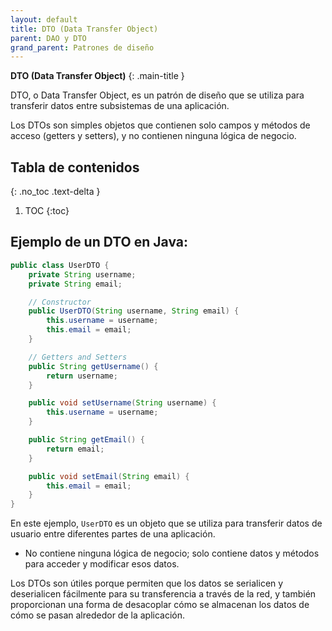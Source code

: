 ```yaml
---
layout: default
title: DTO (Data Transfer Object)
parent: DAO y DTO
grand_parent: Patrones de diseño
---
```


**DTO (Data Transfer Object)** 
{: .main-title }

DTO, o Data Transfer Object, es un patrón de diseño que se utiliza para transferir datos entre subsistemas de una aplicación. 

Los DTOs son simples objetos que contienen solo campos y métodos de acceso (getters y setters), y no contienen ninguna lógica de negocio.

## Tabla de contenidos
{: .no_toc .text-delta }

1. TOC
{:toc}

<div class="code-example" markdown="1">

## Ejemplo de un DTO en Java:

```java
public class UserDTO {
    private String username;
    private String email;

    // Constructor
    public UserDTO(String username, String email) {
        this.username = username;
        this.email = email;
    }

    // Getters and Setters
    public String getUsername() {
        return username;
    }

    public void setUsername(String username) {
        this.username = username;
    }

    public String getEmail() {
        return email;
    }

    public void setEmail(String email) {
        this.email = email;
    }
}
```

En este ejemplo, `UserDTO` es un objeto que se utiliza para transferir datos de usuario entre diferentes partes de una aplicación. 

- No contiene ninguna lógica de negocio; solo contiene datos y métodos para acceder y modificar esos datos.

</div>


Los DTOs son útiles porque permiten que los datos se serialicen y deserialicen fácilmente para su transferencia a través de la red, y también proporcionan una forma de desacoplar cómo se almacenan los datos de cómo se pasan alrededor de la aplicación.


